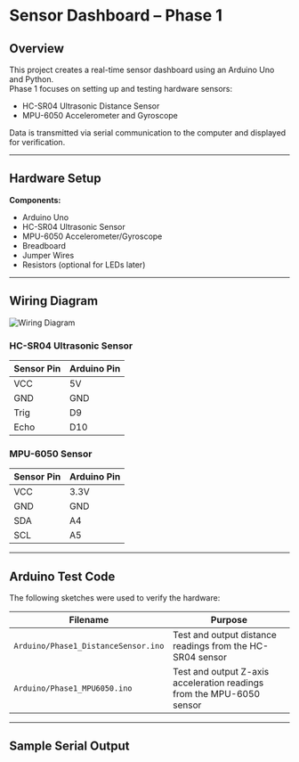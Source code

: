 # Sensor Dashboard – Phase 1

## Overview
This project creates a real-time sensor dashboard using an Arduino Uno and Python.  
Phase 1 focuses on setting up and testing hardware sensors:
- HC-SR04 Ultrasonic Distance Sensor
- MPU-6050 Accelerometer and Gyroscope

Data is transmitted via serial communication to the computer and displayed for verification.

---

## Hardware Setup

**Components:**
- Arduino Uno
- HC-SR04 Ultrasonic Sensor
- MPU-6050 Accelerometer/Gyroscope
- Breadboard
- Jumper Wires
- Resistors (optional for LEDs later)

---

## Wiring Diagram

![Wiring Diagram](wiring_diagram.png)

### HC-SR04 Ultrasonic Sensor
| Sensor Pin | Arduino Pin |
|------------|-------------|
| VCC        | 5V          |
| GND        | GND         |
| Trig       | D9          |
| Echo       | D10         |

### MPU-6050 Sensor
| Sensor Pin | Arduino Pin |
|------------|-------------|
| VCC        | 3.3V        |
| GND        | GND         |
| SDA        | A4          |
| SCL        | A5          |

---

## Arduino Test Code

The following sketches were used to verify the hardware:

| Filename | Purpose |
|----------|---------|
| `Arduino/Phase1_DistanceSensor.ino` | Test and output distance readings from the HC-SR04 sensor |
| `Arduino/Phase1_MPU6050.ino` | Test and output Z-axis acceleration readings from the MPU-6050 sensor |

---

## Sample Serial Output

